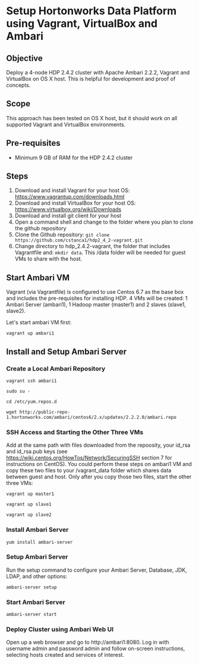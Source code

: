 # Setup Hortonworks Data Platform using Vagrant, VirtualBox and Ambari

## Objective
Deploy a 4-node HDP 2.4.2 cluster with Apache Ambari 2.2.2, Vagrant and VirtualBox on OS X host. 
This is helpful for development and proof of concepts.

## Scope
This approach has been tested on OS X host, but it should work on all supported Vagrant and VirtualBox environments.

## Pre-requisites
- Minimum 9 GB of RAM for the HDP 2.4.2 cluster

## Steps
1. Download and install Vagrant for your host OS: https://www.vagrantup.com/downloads.html
2. Download and install VirtualBox for your host OS: https://www.virtualbox.org/wiki/Downloads
3. Download and install git client for your host
4. Open a command shell and change to the folder where you plan to clone the github repository
5. Clone the Github repository:  ```git clone https://github.com/cstanca1/hdp2_4_2-vagrant.git```
6. Change directory to hdp_2.4.2-vagrant, the folder that includes Vagrantfile and: ```mkdir data```. This /data folder will be needed for guest VMs to share with the host.

## Start Ambari VM
Vagrant (via Vagrantfile) is configured to use Centos 6.7 as the base box and includes the pre-requisites for installing HDP.
4 VMs will be created: 1 Ambari Server (ambari1), 1 Hadoop master (master1) and 2 slaves (slave1, slave2).

Let's start ambari VM first:

```vagrant up ambari1```

## Install and Setup Ambari Server

### Create a Local Ambari  Repository

```vagrant ssh ambari1```

```sudo su -```

```cd /etc/yum.repos.d```

```wget http://public-repo-1.hortonworks.com/ambari/centos6/2.x/updates/2.2.2.0/ambari.repo```

### SSH Access and Starting the Other Three VMs
Add at the same path with files downloaded from the repoosity, your id_rsa and id_rsa.pub keys (see https://wiki.centos.org/HowTos/Network/SecuringSSH section 7 for instructions on CentOS). You could perform these steps on ambari1 VM and copy these two files to your /vagrant_data folder which shares data between guest and host. Only after you copy those two files, start the other three VMs:

```vagrant up master1```

```vagrant up slave1```

```vagrant up slave2```

### Install Ambari Server

```yum install ambari-server```

### Setup Ambari Server
Run the setup command to configure your Ambari Server, Database, JDK, LDAP, and other options:

```ambari-server setup```

### Start Ambari Server

```ambari-server start```

### Deploy Cluster using Ambari Web UI
Open up a web browser and go to http://ambari1:8080.
Log in with username admin and password admin and follow on-screen instructions, selecting hosts created and services of interest.
